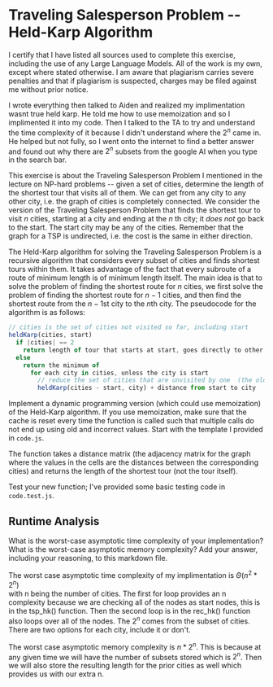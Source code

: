# Traveling Salesperson Problem -- Held-Karp Algorithm

I certify that I have listed all sources used to complete this exercise, including the use of any Large Language Models. All of the work is my own, except where stated otherwise. I am aware that plagiarism carries severe penalties and that if plagiarism is suspected, charges may be filed against me without prior notice.

I wrote everything then talked to Aiden and realized my implimentation wasnt true held karp. He told me how to use memoization and so I implimented it into my code. Then I talked to the TA to try and understand the time complexity of it because I didn't understand where the $2^n$ came in. He helped but not fully, so I went onto the internet to find a better answer and found out why there are $2^n$ subsets from the google AI when you type in the search bar.

This exercise is about the Traveling Salesperson Problem I mentioned in the
lecture on NP-hard problems -- given a set of cities, determine the length of
the shortest tour that visits all of them. We can get from any city to any other
city, i.e. the graph of cities is completely connected. We consider the version
of the Traveling Salesperson Problem that finds the shortest tour to visit $n$
cities, starting at a city and ending at the $n$ th city; it *does not* go
back to the start. The start city may be any of the cities. Remember that the
graph for a TSP is undirected, i.e. the cost is the same in either direction.

The Held-Karp algorithm for solving the Traveling Salesperson Problem is a
recursive algorithm that considers every subset of cities and finds shortest
tours within them. It takes advantage of the fact that every subroute of a route
of minimum length is of minimum length itself. The main idea is that to solve
the problem of finding the shortest route for $n$ cities, we first solve the
problem of finding the shortest route for $n-1$ cities, and then find the
shortest route from the $n-1$st city to the $n$th city. The pseudocode for the
algorithm is as follows:

```javascript
// cities is the set of cities not visited so far, including start
heldKarp(cities, start)
  if |cities| == 2
    return length of tour that starts at start, goes directly to other city in cities
  else
    return the minimum of
      for each city in cities, unless the city is start
        // reduce the set of cities that are unvisited by one  (the old start), set the new start, add on the distance from old start to new start
        heldKarp(cities - start, city) + distance from start to city
```

Implement a dynamic programming version (which could use memoization) of the
Held-Karp algorithm. If you use memoization, make sure that the cache is reset
every time the function is called such that multiple calls do not end up using
old and incorrect values. Start with the template I provided in `code.js`.

The function takes a distance matrix (the adjacency matrix for the graph where
the values in the cells are the distances between the corresponding cities) and
returns the length of the shortest tour (not the tour itself).

Test your new function; I've provided some basic testing code in `code.test.js`.

## Runtime Analysis

What is the worst-case asymptotic time complexity of your implementation? What
is the worst-case asymptotic memory complexity? Add your answer, including your
reasoning, to this markdown file.


The worst case asymptotic time complexity of my implimentation is $\Theta(n^2*2^n)$  
with n being the number of cities. The first for loop provides an n complexity because
we are checking all of the nodes as start nodes, this is in the tsp_hk() function.
Then the second loop is in the rec_hk() function also loops over all of the nodes.
The $2^n$  comes from the subset of cities. There are two options for each city, include it or don't.

The worst case asymptotic memory complexity is $n*2^n$. This is because at any given time we will have 
the number of subsets stored which is $2^n$. Then we will also store the resulting length for the prior
cities as well which provides us with our extra n.
